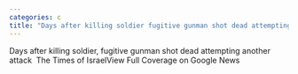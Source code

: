 ```yaml
---
categories: c
title: "Days after killing soldier fugitive gunman shot dead attempting another attack  The Times of Israel"
---
```

Days after killing soldier, fugitive gunman shot dead attempting another attack&nbsp;&nbsp;The Times of IsraelView Full Coverage on Google News